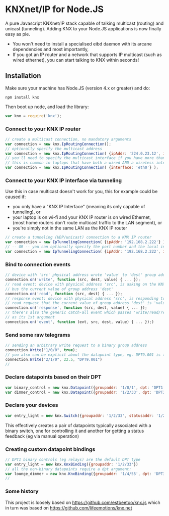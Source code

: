 # KNXnet/IP for Node.JS
A pure Javascript KNXnet/IP stack capable of talking multicast (routing) and unicast (tunneling). Adding KNX to your Node.JS applications is now finally easy as pie.
- You won't need to install a specialised eibd daemon with its arcane dependencies  and most importantly,
- If you got an IP router and a network that supports IP multicast (such as wired ethernet), you can start talking to KNX within seconds!

## Installation
Make sure your machine has Node.JS (version 4.x or greater) and do:

`npm install knx`


Then boot up node, and load the library:
```js
var knx = require('knx');
```


### Connect to your KNX IP router

```js
// create a multicast connection, no mandatory arguments
var connection = new knx.IpRoutingConnection();
// optionally specify the multicast address
var connection = new knx.IpRoutingConnection( {ipAddr: '224.0.23.12', ipPort: 3671} );
// you'll need to specify the multicast interface if you have more than one interface
// this is common in laptops that have both a wired AND a wireless interface
var connection = new knx.IpRoutingConnection( {interface: 'eth0'} );
```

### Connect to your KNX IP interface via tunneling

Use this in case multicast doesn't work for you, this for example could be caused if:
- you only have a "KNX IP Interface" (meaning its only capable of tunneling), or
- your laptop is on wi-fi and your KNX IP router is on wired Ethernet, (most home routers don't route multicast traffic to the LAN segment), or
- you're simply not in the same LAN as the KNX IP router

```js
// create a tunneling (UDP/unicast) connection to a KNX IP router
var connection = new IpTunnelingConnection( {ipAddr: '192.168.2.222'} );
// -- OR -- you can optionally specify the port number and the local interface:
var connection = new IpTunnelingConnection( {ipAddr: '192.168.2.222', ipPort: 3671, interface: 'eth0'} );
```

### Bind to connection events

```js
// device with 'src' physical address wrote 'value' to 'dest' group address
connection.on('write', function (src, dest, value) { ... });
// read event: device with physical address 'src', is asking on the KNX
// bus the current value of group address 'dest'
connection.on('read', function (src, dest) { ... });
// response event: device with physical address 'src', is responding to a
// read request that the current value of group address 'dest' is 'value'
connection.on('response', function (src, dest, value) { ... });
// there's also the generic catch-all event which passes 'write/read/response'
// as its 1st argument
connection.on('event', function (evt, src, dest, value) { ... });)
```

### Send some raw telegrams

```js
// sending an arbitrary write request to a binary group address
connection.Write("1/0/0", true);
// you also can be explicit about the datapoint type, eg. DPT9.001 is temperature
connection.Write("2/1/0", 22.5, "DPT9.001")
//
```

### Declare datapoints based on their DPT

```js
var binary_control = new knx.Datapoint({groupaddr: '1/0/1', dpt: 'DPT1.001'});
var dimmer_control = new knx.Datapoint({groupaddr: '1/2/33', dpt: 'DPT3.007'});
```

### Declare your devices
```js
var entry_light = new knx.Switch({groupaddr: '1/2/33', statusaddr: '1/2/133'});
```
This effectively creates a pair of datapoints typically associated with a binary
switch, one for controlling it and another for getting a status feedback (eg via
manual operation)

### Creating custom datapoint bindings

```js
// DPT1 binary controls (eg relays) are the default DPT type
var entry_light = new knx.KnxBinding({groupaddr: '1/2/33'})
// all the non-binary datapoints require a dpt argument:
var lounge_dimmer = new knx.KnxBinding({groupaddr: '1/4/55', dpt: 'DPT3.007'})
//
```


### Some history

This project is loosely based on  https://github.com/estbeetoo/knx.js
which in turn was based on https://github.com/lifeemotions/knx.net
